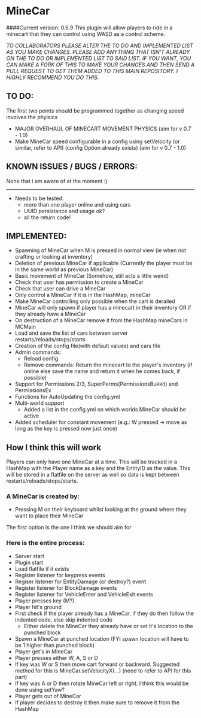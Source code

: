 MineCar
=======
####Current version: 0.6.9
This plugin will allow players to ride in a minecart that they can control using WASD as a control scheme.


*TO COLLABORATORS
PLEASE ALTER THE TO DO AND IMPLEMENTED LIST AS YOU MAKE CHANGES.
PLEASE ADD ANYTHING THAT ISN'T ALREADY ON THE TO DO OR IMPLEMENTED LIST TO SAID LIST.
IF YOU WANT, YOU CAN MAKE A FORK OF THIS TO MAKE YOUR CHANGES AND THEN SEND A PULL REQUEST
TO GET THEM ADDED TO THIS MAIN REPOSITORY. I HIGHLY RECOMMEND YOU DO THIS.*

TO DO:
------
The first two points should be programmed together as changing speed involves the phyisics

 - MAJOR OVERHAUL OF MINECART MOVEMENT PHYSICS (aim for v 0.7 - 1.0)
 - Make MineCar speed configurable in a config using setVelocity (or similar, refer to API) (config Option already exists) (aim for v 0.7 - 1.0)

KNOWN ISSUES / BUGS / ERRORS:
-----------------------------
None that i am aware of at the moment :)

-----------

- Needs to be tested:
    - more than one player online and using cars
    - UUID persistance and usage ok?
    - all the return code!

IMPLEMENTED:
------------
 - Spawning of MineCar when M is pressed in normal view (ie when not crafting or looking at inventory)
 - Deletion of previous MineCar if applicable (Currently the player must be in the same world as previous MineCar)
 - Basic movement of MineCar (Somehow, still acts a little weird)
 - Check that user has permission to create a MineCar
 - Check that user can drive a MineCar
 - Only control a MineCar if it is in the HashMap, mineCar
 - Make MineCar controlling only possible when the cart is derailed
 - MineCar will only spawn if player has a minecart in their inventory OR if they already have a MineCar
 - On destruction of a MineCar remove it from the HashMap mineCars in MCMain
 - Load and save the list of cars between server restarts/reloads/stops/starts
 - Creation of the config file(with default values) and cars file
 - Admin commands:
    - Reload config
    - Remove commands: Return the minecart to the player's inventory
      (if online else save the name and return it when he comes back, if possible)
 - Support for Permissions 2/3, SuperPerms(PermissionsBukkit) and PermissionsEx
 - Functions for AutoUpdating the config.yml
 - Multi-world support
    - Added a list in the config.yml on which worlds MineCar should be active
 - Added scheduler for constant movement (e.g.: W pressed -> move as long as the key is pressed now just once)

How I think this will work
--------------------------

Players can only have one MineCar at a time. This will be tracked in a HashMap with the Player name as a key and
the EntityID as the value. This will be stored in a flatfile on the server as well so data is kept between
restarts/reloads/stops/starts.

### A MineCar is created by:
 - Pressing M on their keyboard whilst looking at the ground where they want to place their MineCar

The first option is the one I think we should aim for

### Here is the entire process:

- Server start
- Plugin start
- Load flatfile if it exists
- Register listener for keypress events
- Regiser listener for EntityDamage (or destroy?) event
- Register listener for BlockDamage events
- Register listener for VehicleEnter and VehicleExit events
- Player presses key (M?)
- Player hit's ground
- First check if the player already has a MineCar, if they do then follow the indented code, else skip indented code
	- Either delete the MineCar they already have or set it's location to the punched block
- Spawn a MineCar at punched location (FYI spawn location will have to be 1 higher than punched block)
- Player get's in MineCar
- Player presses either W, A, S or D
- If key was W or S then move cart forward or backward. Suggested method for this is MineCar.setVelocityX(...) (need to refer to API for this part)
- If key was A or D then rotate MineCar left or right. I think this would be done using setYaw?
- Player gets out of MineCar
- If player decides to destroy it then make sure to remove it from the HashMap